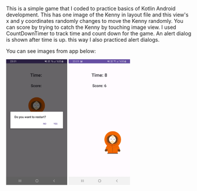 This is a simple game that I coded to practice basics of Kotlin Android development. This has one image of the Kenny in layout file and this view's x and y coordinates randomly changes to move the Kenny randomly.
You can score by trying to catch the Kenny by touching image view. I used CountDownTimer to track time and count down for the game. An alert dialog is shown after time is up. this way I also practiced alert dialogs.

You can see images from app below: 

<p float="left">
  <img src="https://github.com/cigdeemtok/AndroidKotlinPractices/blob/main/images/CatchTheKennyOne.jpg" width="33%" />
  <img src="https://github.com/cigdeemtok/AndroidKotlinPractices/blob/main/images/CatchTheKennyTwo.jpg" width="33%" />
</p>
